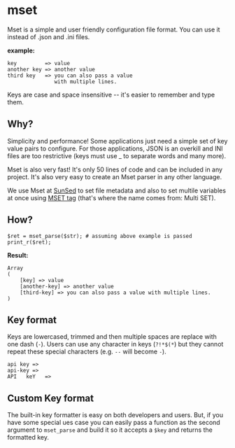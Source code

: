 # mset

Mset is a simple and user friendly configuration file format. You can use it instead of .json and .ini files.

**example:**

```
key         => value
another key => another value
third key   => you can also pass a value
               with multiple lines.
```

Keys are case and space insensitive -- it's easier to remember and type them.

## Why?

Simplicity and performance! Some applications just need a simple set of key value pairs 
to configure. For those applications, JSON is an overkill and INI files are too restrictive 
(keys must use _ to separate words and many more).

Mset is also very fast! It's only 50 lines of code and can be included in any project. It's
also very easy to create an Mset parser in any other language.
 
We use Mset at [SunSed](https://www.sunsed.com/) to set file metadata and also to set multile variables at once using [MSET tag](https://www.sunsed.com/tags/s/mset) (that's where the name comes from: Multi SET).

## How?

```
$ret = mset_parse($str); # assuming above example is passed
print_r($ret);
```

**Result:**

```
Array
(
    [key] => value
    [another-key] => another value
    [third-key] => you can also pass a value with multiple lines.
)
```

## Key format

Keys are lowercased, trimmed and then multiple spaces are replace with one dash (`-`). Users can
use any character in keys (`?!*$(*`) but they cannot repeat these special characters (e.g. `--` will become `-`).

```
api key =>
api-key =>
API   keY   =>
```

## Custom Key format

The built-in key formatter is easy on both developers and users. But, if you have some special ues case
you can easily pass a function as the second argument to `mset_parse` and build it so it accepts a `$key` 
and returns the formatted key.


